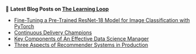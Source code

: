 
📕 **Latest Blog Posts on [The Learning Loop](https://alirezasamar.com)**
<!-- BLOG-POST-LIST:START -->
- [Fine-Tuning a Pre-Trained ResNet-18 Model for Image Classification with PyTorch](https://alirezasamar.com/posts/fine-tuning-pre-trained-resnet-18-model-image-classification-pytorch/)
- [Continuous Delivery Champions](https://alirezasamar.com/posts/continuous-delivery-champions/)
- [Key Components of An Effective Data Science Manager](https://alirezasamar.com/posts/key-components-of-an-effective-data-science-manager/)
- [Three Aspects of Recommender Systems in Production](https://alirezasamar.com/posts/three-aspects-of-recommender-systems-in-production/)
<!-- BLOG-POST-LIST:END -->

